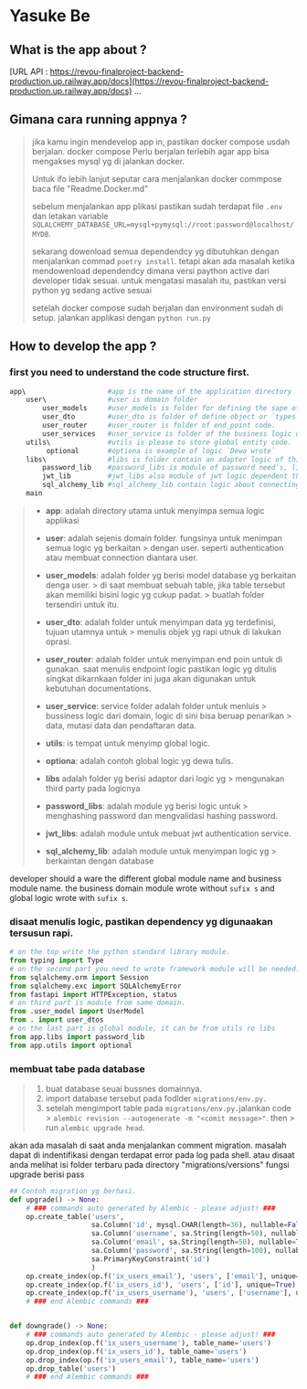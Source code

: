 # Yasuke Be

## What is the app about ?
[URL API : https://revou-finalproject-backend-production.up.railway.app/docs](https://revou-finalproject-backend-production.up.railway.app/docs)
...

## Gimana cara running appnya ?

> jika kamu ingin mendevelop app in, pastikan docker compose usdah berjalan. docker compose
> Perlu berjalan terlebih agar app bisa mengakses mysql yg di jalankan docker.
>
> Untuk ifo lebih lanjut seputar cara menjalankan docker commpose baca file "Readme.Docker.md"
>
> sebelum menjalankan app plikasi pastikan sudah terdapat file `.env` dan letakan
> variable `SQLALCHEMY_DATABASE_URL=mysql+pymysql://root:password@localhost/MYDB`.
>
> sekarang dowenload semua dependendcy yg dibutuhkan dengan menjalankan commad
> `poetry install`. tetapi akan ada masalah ketika mendowenload dependendcy
> dimana versi paython active dari developer tidak sesuai. untuk mengatasi masalah itu,
> pastikan versi python yg sedang active sesuai
>
>
> setelah docker compose sudah berjalan dan environment sudah di setup. jalankan
> applikasi dengan `python run.py`
>
>

## How to develop the app ?

### first you need to understand the code structure first.

```bash
app\                    #app is the name of the application directory
    user\               #user is domain folder 
        user_models     #user_models is folder for defining the sape of entity.
        user_dto        #user_dto is folder of define object or `types`. 
        user_router     #user_router is folder of end_point code. 
        user_services   #user_service is folder of the business logic of user,
    utils\              #utils is please to store global entity code.  
         optional       #optiona is example of logic `Dewa wrote`
    libs\               #libs is folder contain an adapter logic of third party usage. 
        password_lib    #password_libs is module of password need's, like hashing and verifying it. 
        jwt_lib         #jwt_libs also module of jwt logic dependent third party. 
        sql_alchemy_lib #sql_alchemy_lib contain logic about connecting to database
    main
```

> - **app**: adalah directory utama untuk menyimpa semua logic applikasi
>
> - **user**: adalah sejenis domain folder. fungsinya untuk menimpan semua logic yg berkaitan
    > dengan user. seperti authentication atau membuat connection diantara user.
>
> - **user_models**: adalah folder yg berisi model database yg berkaitan denga user.
    > di saat membuat sebuah table, jika table tersebut akan memiliki bisini logic yg cukup padat.
    > buatlah folder tersendiri untuk itu.
>
> - **user_dto**: adalah folder untuk menyimpan data yg terdefinisi, tujuan utamnya untuk
    > menulis objek yg rapi utnuk di lakukan oprasi.
>
> - **user_router**: adalah folder untuk menyimpan end poin untuk di gunakan. saat menulis
    endpoint logic pastikan logic yg ditulis singkat dikarnkaan folder ini juga akan
    digunakan untuk kebutuhan documentations.
>
> - **user_service**: service folder adalah folder untuk menluis
    > bussiness logic dari domain, logic di sini bisa beruap penarikan
    > data, mutasi data dan pendaftaran data.
> - **utils**: is tempat untuk menyimp global logic.
>
> - **optiona**: adalah contoh global logic yg dewa tulis.
>
> - **libs** adalah folder yg berisi adaptor dari logic yg
    > mengunakan third party pada logicnya
>
> - **password_libs**: adalah module yg berisi logic untuk
    > menghashing password dan mengvalidasi hashing password.
>
> - **jwt_libs**: adalah module untuk mebuat jwt authentication service.
>
> - **sql_alchemy_lib**: adalah module untuk menyimpan logic yg
    > berkaintan dengan database


developer should a ware the different global module name and business module name. the business domain module wrote
without `sufix s` and global logic wrote with `sufix s`.

### disaat menulis logic, pastikan dependency yg digunaakan tersusun rapi.

```python
# on the top write the python standard library module.
from typing import Type
# on the second part you need to wrote framework module will be needed. its might be a type use to annotate a variable or error to be raise, but please to make it as logic dependency, make logic dependency on libs folder
from sqlalchemy.orm import Session
from sqlalchemy.exc import SQLAlchemyError
from fastapi import HTTPException, status
# on third part is module from same domain.
from .user_model import UserModel
from . import user_dtos
# on the last part is global module, it can be from utils ro libs
from app.libs import password_lib
from app.utils import optional
```

### membuat tabe pada database

> 1. buat database seuai bussnes domainnya.
> 2. import database tersebut pada fodlder `migrations/env.py.`
> 3. setelah mengimport table pada `migrations/env.py.`jalankan code
     > `alembic revision --autogenerate -m "<comit message>"`. then
     > run `alembic upgrade head`.

akan ada masalah di saat anda menjalankan comment migration.
masalah dapat di indentifikasi dengan terdapat error pada log
pada shell. atau disaat anda melihat isi folder terbaru pada
directory "migrations/versions" fungsi upgrade berisi pass

```python
## Contoh migration yg berhasi.
def upgrade() -> None:
    # ### commands auto generated by Alembic - please adjust! ###
    op.create_table('users',
                    sa.Column('id', mysql.CHAR(length=36), nullable=False),
                    sa.Column('username', sa.String(length=50), nullable=True),
                    sa.Column('email', sa.String(length=50), nullable=True),
                    sa.Column('password', sa.String(length=100), nullable=True),
                    sa.PrimaryKeyConstraint('id')
                    )
    op.create_index(op.f('ix_users_email'), 'users', ['email'], unique=True)
    op.create_index(op.f('ix_users_id'), 'users', ['id'], unique=True)
    op.create_index(op.f('ix_users_username'), 'users', ['username'], unique=True)
    # ### end Alembic commands ###


def downgrade() -> None:
    # ### commands auto generated by Alembic - please adjust! ###
    op.drop_index(op.f('ix_users_username'), table_name='users')
    op.drop_index(op.f('ix_users_id'), table_name='users')
    op.drop_index(op.f('ix_users_email'), table_name='users')
    op.drop_table('users')
    # ### end Alembic commands ###
```
